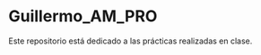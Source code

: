 # Guillermo_AM_PRO

<div align="justify">

Este repositorio está dedicado a las prácticas realizadas en clase.
</div>
